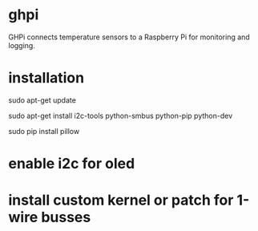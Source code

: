 # ghpi
GHPi connects temperature sensors to a Raspberry Pi for monitoring and logging.

# installation
sudo apt-get update

sudo apt-get install i2c-tools python-smbus python-pip python-dev

sudo pip install pillow


# enable i2c for oled

# install custom kernel or patch for 1-wire busses
